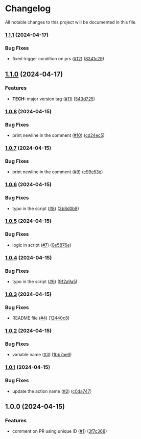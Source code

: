 # Changelog

All notable changes to this project will be documented in this file.

### [1.1.1](https://github.com/hey-car/action-pr-comment/compare/v1.1.0...v1.1.1) (2024-04-17)


### Bug Fixes

* fixed trigger condition on prs ([#12](https://github.com/hey-car/action-pr-comment/issues/12)) ([8341c29](https://github.com/hey-car/action-pr-comment/commit/8341c2921a660b20318a1a57ac7a4a12d3619263))

## [1.1.0](https://github.com/hey-car/action-pr-comment/compare/v1.0.8...v1.1.0) (2024-04-17)


### Features

* **TECH:** major version tag ([#11](https://github.com/hey-car/action-pr-comment/issues/11)) ([543d725](https://github.com/hey-car/action-pr-comment/commit/543d725c7eafb861901e064d5840934ec3a206ca))

### [1.0.8](https://github.com/hey-car/action-pr-comment/compare/v1.0.7...v1.0.8) (2024-04-15)


### Bug Fixes

* print newline in the comment ([#10](https://github.com/hey-car/action-pr-comment/issues/10)) ([cd24ec5](https://github.com/hey-car/action-pr-comment/commit/cd24ec5f4d4e936cffd903862d274af43a6fb641))

### [1.0.7](https://github.com/hey-car/action-pr-comment/compare/v1.0.6...v1.0.7) (2024-04-15)


### Bug Fixes

* print newline in the comment ([#9](https://github.com/hey-car/action-pr-comment/issues/9)) ([c99e53e](https://github.com/hey-car/action-pr-comment/commit/c99e53e8cf2f366334d3dc0cd8c7eab8b2716939))

### [1.0.6](https://github.com/hey-car/action-pr-comment/compare/v1.0.5...v1.0.6) (2024-04-15)


### Bug Fixes

* typo in the script ([#8](https://github.com/hey-car/action-pr-comment/issues/8)) ([3b8d0b8](https://github.com/hey-car/action-pr-comment/commit/3b8d0b88d713649b4efedb59855cf8473c65fd7e))

### [1.0.5](https://github.com/hey-car/action-pr-comment/compare/v1.0.4...v1.0.5) (2024-04-15)


### Bug Fixes

* logic in script ([#7](https://github.com/hey-car/action-pr-comment/issues/7)) ([0e5876e](https://github.com/hey-car/action-pr-comment/commit/0e5876e2d5b2d47571bb4df7bfda61894981302c))

### [1.0.4](https://github.com/hey-car/action-pr-comment/compare/v1.0.3...v1.0.4) (2024-04-15)


### Bug Fixes

* typo in the script ([#6](https://github.com/hey-car/action-pr-comment/issues/6)) ([9f2a9a5](https://github.com/hey-car/action-pr-comment/commit/9f2a9a5af70ec17494415e8c162c6f0f5b7791bb))

### [1.0.3](https://github.com/hey-car/action-pr-comment/compare/v1.0.2...v1.0.3) (2024-04-15)


### Bug Fixes

* README file ([#4](https://github.com/hey-car/action-pr-comment/issues/4)) ([12440c8](https://github.com/hey-car/action-pr-comment/commit/12440c8f81786d3cacec4cd71f82e7f9f021d142))

### [1.0.2](https://github.com/hey-car/action-pr-comment/compare/v1.0.1...v1.0.2) (2024-04-15)


### Bug Fixes

* variable name ([#3](https://github.com/hey-car/action-pr-comment/issues/3)) ([1bb7ae6](https://github.com/hey-car/action-pr-comment/commit/1bb7ae616baa6a31d99c84ac854c39d8ab4446df))

### [1.0.1](https://github.com/hey-car/action-pr-comment/compare/v1.0.0...v1.0.1) (2024-04-15)


### Bug Fixes

* update the action name ([#2](https://github.com/hey-car/action-pr-comment/issues/2)) ([c0da747](https://github.com/hey-car/action-pr-comment/commit/c0da747f392440adb2907560add544d917dda24d))

## 1.0.0 (2024-04-15)


### Features

* comment on PR using unique ID ([#1](https://github.com/hey-car/action-pr-comment/issues/1)) ([3f7c368](https://github.com/hey-car/action-pr-comment/commit/3f7c368816c31246c14ab555d30365e081bad828))
